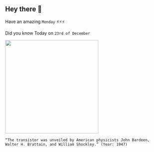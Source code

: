 ## Hey there 👋
Have an amazing `Monday` ⚡⚡⚡

Did you know Today on `23rd of December`
 
 [<img src="https://upload.wikimedia.org/wikipedia/commons/b/bf/Replica-of-first-transistor.jpg" width="300" />](https://en.wikipedia.org/wiki/History_of_the_transistor) 
 ```
“The transistor was unveiled by American physicists John Bardeen, Walter H. Brattain, and William Shockley.” (Year: 1947)
```
